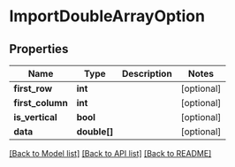 # ImportDoubleArrayOption

## Properties
Name | Type | Description | Notes
------------ | ------------- | ------------- | -------------
**first_row** | **int** |  | [optional] 
**first_column** | **int** |  | [optional] 
**is_vertical** | **bool** |  | [optional] 
**data** | **double[]** |  | [optional] 

[[Back to Model list]](../README.md#documentation-for-models) [[Back to API list]](../README.md#documentation-for-api-endpoints) [[Back to README]](../README.md)


